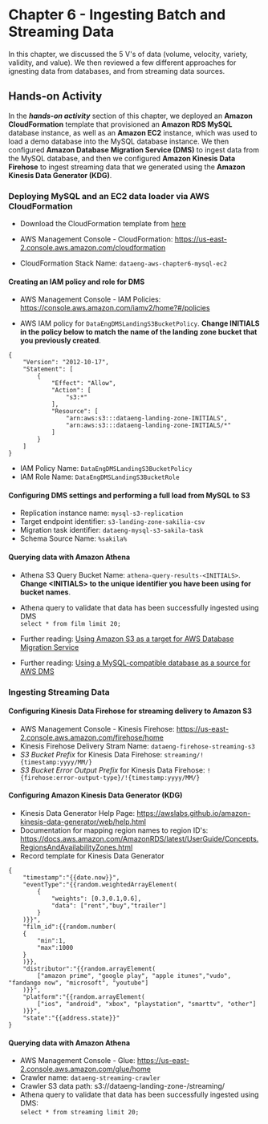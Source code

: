 # Chapter 6 - Ingesting Batch and Streaming Data

In this chapter, we discussed the 5 V's of data (volume, velocity, variety, validity, and value). 
We then reviewed a few different approaches for ignesting data from databases, and from streaming data sources.

## Hands-on Activity
In the ***hands-on activity*** section of this chapter, we deployed an **Amazon CloudFormation** template that provisioned an **Amazon RDS MySQL** database instance, as well as an **Amazon EC2** instance, which was used to load a demo database into the MySQL database instance. We then configured **Amazon Database Migration Service (DMS)** to ingest data from the MySQL database, and then we configured **Amazon Kinesis Data Firehose** to ingest streaming data that we generated using the **Amazon Kinesis Data Generator (KDG)**.

### Deploying MySQL and an EC2 data loader via AWS CloudFormation
- Download the CloudFormation template from [here](./mysql-ec2loader.cfn)

- AWS Management Console - CloudFormation: https://us-east-2.console.aws.amazon.com/cloudformation

- CloudFormation Stack Name: `dataeng-aws-chapter6-mysql-ec2`

#### Creating an IAM policy and role for DMS

- AWS Management Console - IAM Policies: https://console.aws.amazon.com/iamv2/home?#/policies

- AWS IAM policy for `DataEngDMSLandingS3BucketPolicy`. **Change INITIALS in the policy below to match the name of the landing zone bucket that you previously created**. 
```
{
    "Version": "2012-10-17",
    "Statement": [
        {
            "Effect": "Allow",
            "Action": [
                "s3:*"
            ],
            "Resource": [
                "arn:aws:s3:::dataeng-landing-zone-INITIALS",
                "arn:aws:s3:::dataeng-landing-zone-INITIALS/*"
            ]
        }
    ]
}
```
- IAM Policy Name: `DataEngDMSLandingS3BucketPolicy`
- IAM Role Name: `DataEngDMSLandingS3BucketRole`

#### Configuring DMS settings and performing a full load from MySQL to S3
- Replication instance name: `mysql-s3-replication`
- Target endpoint identifier: `s3-landing-zone-sakilia-csv`
- Migration task identifier: `dataeng-mysql-s3-sakila-task`
- Schema Source Name: `%sakila%`

#### Querying data with Amazon Athena
- Athena S3 Query Bucket Name: `athena-query-results-<INITIALS>`. **Change \<INITIALS\> to the unique identifier you have been using for bucket names**.

- Athena query to validate that data has been successfully ingested using DMS  
`select * from film limit 20;`

- Further reading: [Using Amazon S3 as a target for AWS Database Migration Service](https://docs.aws.amazon.com/dms/latest/userguide/CHAP_Target.S3.html)

- Further reading: [Using a MySQL-compatible database as a source for AWS DMS](https://docs.aws.amazon.com/dms/latest/userguide/CHAP_Source.MySQL.html)

### Ingesting Streaming Data

#### Configuring Kinesis Data Firehose for streaming delivery to Amazon S3
- AWS Management Console - Kinesis Firehose: https://us-east-2.console.aws.amazon.com/firehose/home
- Kinesis Firehose Delivery Stram Name: `dataeng-firehose-streaming-s3`
- *S3 Bucket Prefix* for Kinesis Data Firehose: `streaming/!{timestamp:yyyy/MM/}`
- *S3 Bucket Error Output Prefix* for Kinesis Data Firehose: `!{firehose:error-output-type}/!{timestamp:yyyy/MM/}`

#### Configuring Amazon Kinesis Data Generator (KDG)
- Kinesis Data Generator Help Page: https://awslabs.github.io/amazon-kinesis-data-generator/web/help.html
- Documentation for mapping region names to region ID's: https://docs.aws.amazon.com/AmazonRDS/latest/UserGuide/Concepts.RegionsAndAvailabilityZones.html
- Record template for Kinesis Data Generator
```
{
    "timestamp":"{{date.now}}",
    "eventType":"{{random.weightedArrayElement(
        {
            "weights": [0.3,0.1,0.6],
            "data": ["rent","buy","trailer"]
        }
    )}}",
    "film_id":{{random.number(
    {
        "min":1,
        "max":1000
    }
    )}},
    "distributor":"{{random.arrayElement(
        ["amazon prime", "google play", "apple itunes","vudo", "fandango now", "microsoft", "youtube"]
    )}}",
    "platform":"{{random.arrayElement(
        ["ios", "android", "xbox", "playstation", "smarttv", "other"]
    )}}",
    "state":"{{address.state}}"
}
```

#### Querying data with Amazon Athena
- AWS Management Console - Glue: https://us-east-2.console.aws.amazon.com/glue/home
- Crawler name: `dataeng-streaming-crawler`
- Crawler S3 data path: s3://dataeng-landing-zone-<initials>/streaming/
- Athena query to validate that data has been successfully ingested using DMS:   
`select * from streaming limit 20;`



